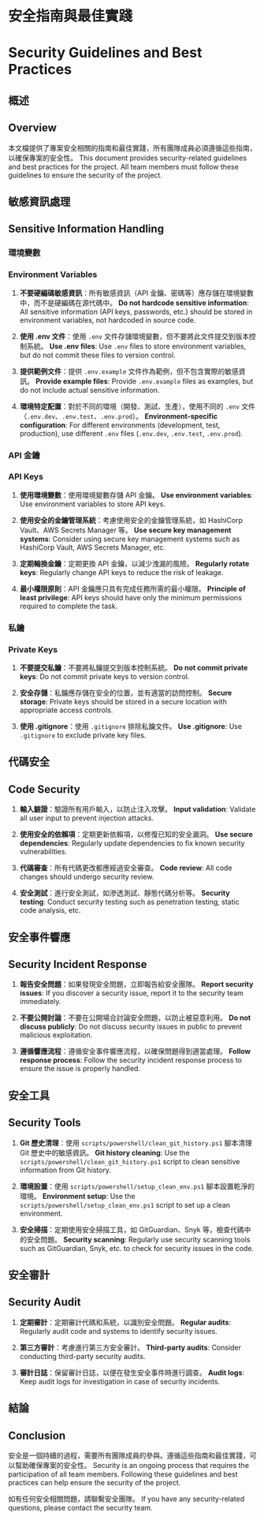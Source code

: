 # 安全指南與最佳實踐
# Security Guidelines and Best Practices

## 概述
## Overview

本文檔提供了專案安全相關的指南和最佳實踐，所有團隊成員必須遵循這些指南，以確保專案的安全性。
This document provides security-related guidelines and best practices for the project. All team members must follow these guidelines to ensure the security of the project.

## 敏感資訊處理
## Sensitive Information Handling

### 環境變數
### Environment Variables

1. **不要硬編碼敏感資訊**：所有敏感資訊（API 金鑰、密碼等）應存儲在環境變數中，而不是硬編碼在源代碼中。
   **Do not hardcode sensitive information**: All sensitive information (API keys, passwords, etc.) should be stored in environment variables, not hardcoded in source code.

2. **使用 .env 文件**：使用 `.env` 文件存儲環境變數，但不要將此文件提交到版本控制系統。
   **Use .env files**: Use `.env` files to store environment variables, but do not commit these files to version control.

3. **提供範例文件**：提供 `.env.example` 文件作為範例，但不包含實際的敏感資訊。
   **Provide example files**: Provide `.env.example` files as examples, but do not include actual sensitive information.

4. **環境特定配置**：對於不同的環境（開發、測試、生產），使用不同的 `.env` 文件（`.env.dev`、`.env.test`、`.env.prod`）。
   **Environment-specific configuration**: For different environments (development, test, production), use different `.env` files (`.env.dev`, `.env.test`, `.env.prod`).

### API 金鑰
### API Keys

1. **使用環境變數**：使用環境變數存儲 API 金鑰。
   **Use environment variables**: Use environment variables to store API keys.

2. **使用安全的金鑰管理系統**：考慮使用安全的金鑰管理系統，如 HashiCorp Vault、AWS Secrets Manager 等。
   **Use secure key management systems**: Consider using secure key management systems such as HashiCorp Vault, AWS Secrets Manager, etc.

3. **定期輪換金鑰**：定期更換 API 金鑰，以減少洩漏的風險。
   **Regularly rotate keys**: Regularly change API keys to reduce the risk of leakage.

4. **最小權限原則**：API 金鑰應只具有完成任務所需的最小權限。
   **Principle of least privilege**: API keys should have only the minimum permissions required to complete the task.

### 私鑰
### Private Keys

1. **不要提交私鑰**：不要將私鑰提交到版本控制系統。
   **Do not commit private keys**: Do not commit private keys to version control.

2. **安全存儲**：私鑰應存儲在安全的位置，並有適當的訪問控制。
   **Secure storage**: Private keys should be stored in a secure location with appropriate access controls.

3. **使用 .gitignore**：使用 `.gitignore` 排除私鑰文件。
   **Use .gitignore**: Use `.gitignore` to exclude private key files.

## 代碼安全
## Code Security

1. **輸入驗證**：驗證所有用戶輸入，以防止注入攻擊。
   **Input validation**: Validate all user input to prevent injection attacks.

2. **使用安全的依賴項**：定期更新依賴項，以修復已知的安全漏洞。
   **Use secure dependencies**: Regularly update dependencies to fix known security vulnerabilities.

3. **代碼審查**：所有代碼更改都應經過安全審查。
   **Code review**: All code changes should undergo security review.

4. **安全測試**：進行安全測試，如滲透測試、靜態代碼分析等。
   **Security testing**: Conduct security testing such as penetration testing, static code analysis, etc.

## 安全事件響應
## Security Incident Response

1. **報告安全問題**：如果發現安全問題，立即報告給安全團隊。
   **Report security issues**: If you discover a security issue, report it to the security team immediately.

2. **不要公開討論**：不要在公開場合討論安全問題，以防止被惡意利用。
   **Do not discuss publicly**: Do not discuss security issues in public to prevent malicious exploitation.

3. **遵循響應流程**：遵循安全事件響應流程，以確保問題得到適當處理。
   **Follow response process**: Follow the security incident response process to ensure the issue is properly handled.

## 安全工具
## Security Tools

1. **Git 歷史清理**：使用 `scripts/powershell/clean_git_history.ps1` 腳本清理 Git 歷史中的敏感資訊。
   **Git history cleaning**: Use the `scripts/powershell/clean_git_history.ps1` script to clean sensitive information from Git history.

2. **環境設置**：使用 `scripts/powershell/setup_clean_env.ps1` 腳本設置乾淨的環境。
   **Environment setup**: Use the `scripts/powershell/setup_clean_env.ps1` script to set up a clean environment.

3. **安全掃描**：定期使用安全掃描工具，如 GitGuardian、Snyk 等，檢查代碼中的安全問題。
   **Security scanning**: Regularly use security scanning tools such as GitGuardian, Snyk, etc. to check for security issues in the code.

## 安全審計
## Security Audit

1. **定期審計**：定期審計代碼和系統，以識別安全問題。
   **Regular audits**: Regularly audit code and systems to identify security issues.

2. **第三方審計**：考慮進行第三方安全審計。
   **Third-party audits**: Consider conducting third-party security audits.

3. **審計日誌**：保留審計日誌，以便在發生安全事件時進行調查。
   **Audit logs**: Keep audit logs for investigation in case of security incidents.

## 結論
## Conclusion

安全是一個持續的過程，需要所有團隊成員的參與。遵循這些指南和最佳實踐，可以幫助確保專案的安全性。
Security is an ongoing process that requires the participation of all team members. Following these guidelines and best practices can help ensure the security of the project.

如有任何安全相關問題，請聯繫安全團隊。
If you have any security-related questions, please contact the security team.
